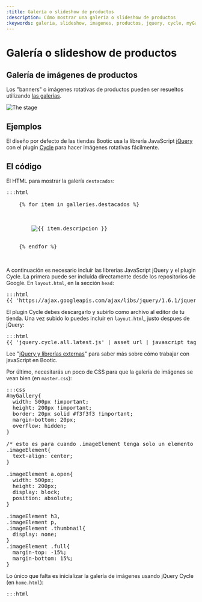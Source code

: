 ```yaml
---
:title: Galería o slideshow de productos
:description: Cómo mostrar una galería o slideshow de productos
:keywords: galeria, slideshow, imagenes, productos, jquery, cycle, myGallery, banner
---
```


# Galería o slideshow de productos

<h2 id="galerias">Galería de imágenes de productos</h2>

Los "banners" o imágenes rotativas de productos pueden ser resueltos utilizando [las galerías](/es/administracion/galerias).

<img src="<%= img('/img/themes/the_stage.png').thumb('640x').url %>" alt="The stage" />

## Ejemplos

El diseño por defecto de las tiendas Bootic usa la librería JavaScript [jQuery](http://jquery.com/) con el plugin [Cycle](http://jquery.malsup.com/cycle/) para hacer imágenes rotativas fácilmente.

## El código

El HTML para mostrar la galería `destacados`:

<pre>:::html
<div id="myGallery">
    {% for item in galleries.destacados %}
      <div class="imageElement">
        <a href="{{ item.url }}" title="Ver más" class="open"></a>
        <img src="{{ item.image | resize:'540x' }}" class="full" alt="{{ item.descripcion }}" />
      </div>
    {% endfor %}
  </div><!-- /myGallery -->
</pre>

A continuación es necesario incluír las librerías JavaScript jQuery y el plugin Cycle. La primera puede ser incluída directamente desde los repositorios de Google. En <code>layout.html</code>, en la sección <code>head</code>:

<pre>:::html
{{ 'https://ajax.googleapis.com/ajax/libs/jquery/1.6.1/jquery.min.js' | javascript_tag }}
</pre>

El plugin Cycle debes descargarlo y subirlo como archivo al editor de tu tienda. Una vez subido lo puedes incluír en <code>layout.html</code>, justo despues de jQuery:

<pre>:::html
{{ 'jquery.cycle.all.latest.js' | asset_url | javascript_tag }}
</pre>

<div class="note tip">
  Lee "<a href="/es/diseno/librerias/librerias-externas">jQuery y librerías externas</a>" para saber más sobre cómo trabajar con javaScript en Bootic.
</div>

Por último, necesitarás un poco de CSS para que la galería de imágenes se vean bien (en <code>master.css</code>):

<pre>:::css
#myGallery{
  width: 500px !important;
  height: 200px !important;
  border: 20px solid #f3f3f3 !important;
  margin-bottom: 20px;
  overflow: hidden;
}

/* esto es para cuando .imageElement tenga solo un elemento */
.imageElement{
  text-align: center;
}

.imageElement a.open{
  width: 500px;
  height: 200px;
  display: block;
  position: absolute;
}

.imageElement h3,
.imageElement p,
.imageElement .thumbnail{
  display: none;
}
.imageElement .full{
  margin-top: -15%;
  margin-bottom: 15%;
}
</pre>

Lo único que falta es inicializar la galería de imágenes usando jQuery Cycle (en <code>home.html</code>):

<pre>:::html
<script type='text/javascript' charset='utf-8'>
  $(function () {
    $('#myGallery').cycle({
      fx: 'fade' // choose your transition type, ex: fade, scrollUp, shuffle, etc...
    });
  });
</script>
</pre>
